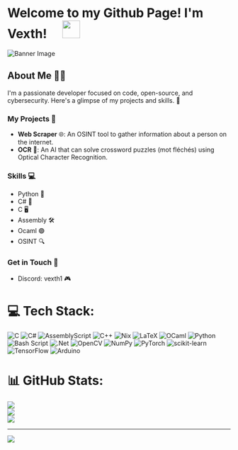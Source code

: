 # Welcome to my Github Page! I'm Vexth! &emsp;<img src="https://github.com/TheDudeThatCode/TheDudeThatCode/blob/master/Assets/Hi.gif" width="40px">

![Banner Image]() 

## About Me 👨‍💻

I'm a passionate developer focused on code, open-source, and cybersecurity. Here's a glimpse of my projects and skills. 🚀

### My Projects 🔧

- **Web Scraper** 🌐: An OSINT tool to gather information about a person on the internet.
- **OCR** 🧠: An AI that can solve crossword puzzles (mot fléchés) using Optical Character Recognition.

### Skills 💻
- Python 🐍
- C# 🔧
- C 🖥️
- Assembly 🛠️
- Ocaml 🟣
- OSINT 🔍

### Get in Touch 📩
- Discord: vexth1 🎮


# 💻 Tech Stack:
![C](https://img.shields.io/badge/c-%2300599C.svg?style=for-the-badge&logo=c&logoColor=white) ![C#](https://img.shields.io/badge/c%23-%23239120.svg?style=for-the-badge&logo=csharp&logoColor=white) ![AssemblyScript](https://img.shields.io/badge/assembly%20script-%23000000.svg?style=for-the-badge&logo=assemblyscript&logoColor=white) ![C++](https://img.shields.io/badge/c++-%2300599C.svg?style=for-the-badge&logo=c%2B%2B&logoColor=white) ![Nix](https://img.shields.io/badge/NIX-5277C3.svg?style=for-the-badge&logo=NixOS&logoColor=white) ![LaTeX](https://img.shields.io/badge/latex-%23008080.svg?style=for-the-badge&logo=latex&logoColor=white) ![OCaml](https://img.shields.io/badge/OCaml-%23E98407.svg?style=for-the-badge&logo=ocaml&logoColor=white) ![Python](https://img.shields.io/badge/python-3670A0?style=for-the-badge&logo=python&logoColor=ffdd54) ![Bash Script](https://img.shields.io/badge/bash_script-%23121011.svg?style=for-the-badge&logo=gnu-bash&logoColor=white) ![.Net](https://img.shields.io/badge/.NET-5C2D91?style=for-the-badge&logo=.net&logoColor=white) ![OpenCV](https://img.shields.io/badge/opencv-%23white.svg?style=for-the-badge&logo=opencv&logoColor=white) ![NumPy](https://img.shields.io/badge/numpy-%23013243.svg?style=for-the-badge&logo=numpy&logoColor=white) ![PyTorch](https://img.shields.io/badge/PyTorch-%23EE4C2C.svg?style=for-the-badge&logo=PyTorch&logoColor=white) ![scikit-learn](https://img.shields.io/badge/scikit--learn-%23F7931E.svg?style=for-the-badge&logo=scikit-learn&logoColor=white) ![TensorFlow](https://img.shields.io/badge/TensorFlow-%23FF6F00.svg?style=for-the-badge&logo=TensorFlow&logoColor=white) ![Arduino](https://img.shields.io/badge/-Arduino-00979D?style=for-the-badge&logo=Arduino&logoColor=white)
# 📊 GitHub Stats:
![](https://github-readme-stats.vercel.app/api?username=vexth-git&theme=default&hide_border=true&include_all_commits=false&count_private=false)<br/>
![](https://nirzak-streak-stats.vercel.app/?user=vexth-git&theme=default&hide_border=true)<br/>
![](https://github-readme-stats.vercel.app/api/top-langs/?username=vexth-git&theme=default&hide_border=true&include_all_commits=false&count_private=false&layout=compact)

---
[![](https://visitcount.itsvg.in/api?id=vexth-git&icon=0&color=0)](https://visitcount.itsvg.in)

